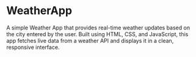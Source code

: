 # WeatherApp
A simple Weather App that provides real-time weather updates based on the city entered by the user. Built using HTML, CSS, and JavaScript, this app fetches live data from a weather API and displays it in a clean, responsive interface.
